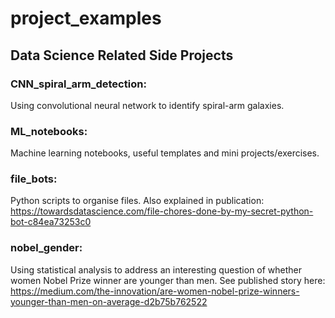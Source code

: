 # project_examples
## Data Science Related Side Projects

### CNN_spiral_arm_detection:  
Using convolutional neural network to identify spiral-arm galaxies.

### ML_notebooks:  
Machine learning notebooks, useful templates and mini projects/exercises.

### file_bots: 
Python scripts to organise files. Also explained in publication: https://towardsdatascience.com/file-chores-done-by-my-secret-python-bot-c84ea73253c0

### nobel_gender: 
Using statistical analysis to address an interesting question of whether women Nobel Prize winner are younger than men. See published story here:
https://medium.com/the-innovation/are-women-nobel-prize-winners-younger-than-men-on-average-d2b75b762522
